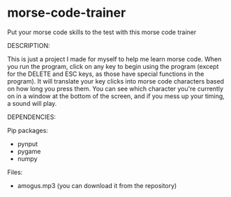 # morse-code-trainer
Put your morse code skills to the test with this morse code trainer

DESCRIPTION:

This is just a project I made for myself to help me learn morse code. When you run the program, click on any key to begin using the program (except for the DELETE and ESC keys, as those have special functions in the program). It will translate your key clicks into morse code characters based on how long you press them. You can see which character you're currently on in a window at the bottom of the screen, and if you mess up your timing, a sound will play.

DEPENDENCIES:

Pip packages:
  - pynput
  - pygame
  - numpy

Files:
  - amogus.mp3 (you can download it from the repository)
